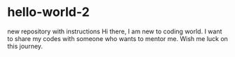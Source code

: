 # hello-world-2
new repository with instructions
Hi there,
I am new to coding world. I want to share my codes with someone who wants to mentor me.
Wish me luck on this journey.
